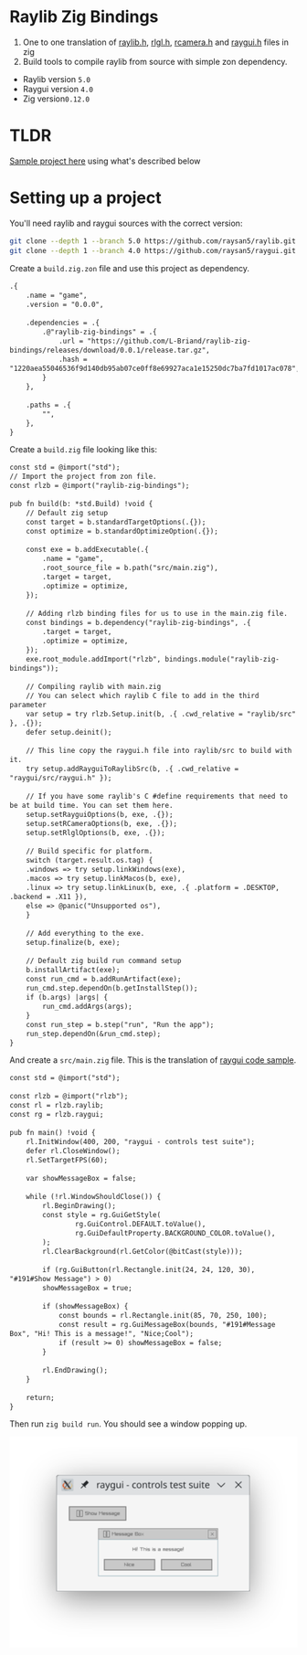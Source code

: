 # Raylib Zig Bindings

1. One to one translation of
   [raylib.h](https://github.com/raysan5/raylib/blob/master/src/raylib.h),
   [rlgl.h](https://github.com/raysan5/raylib/blob/master/src/rlgl.h),
   [rcamera.h](https://github.com/raysan5/raylib/blob/master/src/rcamera.h) and
   [raygui.h](https://github.com/raysan5/raygui/blob/master/src/raygui.h) files in zig
2. Build tools to compile raylib from source with simple zon dependency.

- Raylib version `5.0`
- Raygui version `4.0`
- Zig version`0.12.0`

# TLDR

[Sample project here](https://github.com/L-Briand/raylib-zig-bindings-sample) using what's described below

# Setting up a project

You'll need raylib and raygui sources with the correct version:

```bash
git clone --depth 1 --branch 5.0 https://github.com/raysan5/raylib.git
git clone --depth 1 --branch 4.0 https://github.com/raysan5/raygui.git
```

Create a `build.zig.zon` file and use this project as dependency.

```zon
.{
    .name = "game",
    .version = "0.0.0",

    .dependencies = .{
        .@"raylib-zig-bindings" = .{
            .url = "https://github.com/L-Briand/raylib-zig-bindings/releases/download/0.0.1/release.tar.gz",
            .hash = "1220aea55046536f9d140db95ab07ce0ff8e69927aca1e15250dc7ba7fd1017ac078",
        }
    },

    .paths = .{
        "",
    },
}
```

Create a `build.zig` file looking like this:

```zig
const std = @import("std");
// Import the project from zon file.
const rlzb = @import("raylib-zig-bindings");

pub fn build(b: *std.Build) !void {
    // Default zig setup
    const target = b.standardTargetOptions(.{});
    const optimize = b.standardOptimizeOption(.{});

    const exe = b.addExecutable(.{
        .name = "game",
        .root_source_file = b.path("src/main.zig"),
        .target = target,
        .optimize = optimize,
    });

    // Adding rlzb binding files for us to use in the main.zig file.
    const bindings = b.dependency("raylib-zig-bindings", .{
        .target = target,
        .optimize = optimize,
    });
    exe.root_module.addImport("rlzb", bindings.module("raylib-zig-bindings"));

    // Compiling raylib with main.zig
    // You can select which raylib C file to add in the third parameter
    var setup = try rlzb.Setup.init(b, .{ .cwd_relative = "raylib/src" }, .{});
    defer setup.deinit();

    // This line copy the raygui.h file into raylib/src to build with it.
    try setup.addRayguiToRaylibSrc(b, .{ .cwd_relative = "raygui/src/raygui.h" });

    // If you have some raylib's C #define requirements that need to be at build time. You can set them here.
    setup.setRayguiOptions(b, exe, .{});
    setup.setRCameraOptions(b, exe, .{});
    setup.setRlglOptions(b, exe, .{});

    // Build specific for platform.
    switch (target.result.os.tag) {
    .windows => try setup.linkWindows(exe),
    .macos => try setup.linkMacos(b, exe),
    .linux => try setup.linkLinux(b, exe, .{ .platform = .DESKTOP, .backend = .X11 }),
    else => @panic("Unsupported os"),
    }

    // Add everything to the exe.
    setup.finalize(b, exe);

    // Default zig build run command setup
    b.installArtifact(exe);
    const run_cmd = b.addRunArtifact(exe);
    run_cmd.step.dependOn(b.getInstallStep());
    if (b.args) |args| {
        run_cmd.addArgs(args);
    }
    const run_step = b.step("run", "Run the app");
    run_step.dependOn(&run_cmd.step);
}
```

And create a `src/main.zig` file. This is the translation
of [raygui code sample](https://github.com/raysan5/raygui/tree/master?tab=readme-ov-file#code-sample).

```zig
const std = @import("std");

const rlzb = @import("rlzb");
const rl = rlzb.raylib;
const rg = rlzb.raygui;

pub fn main() !void {
    rl.InitWindow(400, 200, "raygui - controls test suite");
    defer rl.CloseWindow();
    rl.SetTargetFPS(60);

    var showMessageBox = false;

    while (!rl.WindowShouldClose()) {
        rl.BeginDrawing();
        const style = rg.GuiGetStyle(
                rg.GuiControl.DEFAULT.toValue(),
                rg.GuiDefaultProperty.BACKGROUND_COLOR.toValue(),
        );
        rl.ClearBackground(rl.GetColor(@bitCast(style)));

        if (rg.GuiButton(rl.Rectangle.init(24, 24, 120, 30), "#191#Show Message") > 0)
        showMessageBox = true;

        if (showMessageBox) {
            const bounds = rl.Rectangle.init(85, 70, 250, 100);
            const result = rg.GuiMessageBox(bounds, "#191#Message Box", "Hi! This is a message!", "Nice;Cool");
            if (result >= 0) showMessageBox = false;
        }

        rl.EndDrawing();
    }

    return;
}
```

Then run `zig build run`. You should see a window popping up.

![Raygui window](./raygui_screenshot.png)